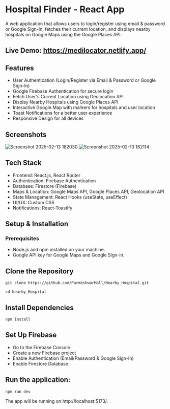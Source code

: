 # Hospital Finder - React App

A web application that allows users to login/register using email & password or Google Sign-In, fetches their current location, and displays nearby hospitals on Google Maps using the Google Places API.

## Live Demo: https://medilocator.netlify.app/

## Features
* User Authentication (Login/Register via Email & Password or Google Sign-In)
* Google Firebase Authentication for secure login
* Fetch User's Current Location using Geolocation API
* Display Nearby Hospitals using Google Places API
* Interactive Google Map with markers for hospitals and user location
* Toast Notifications for a better user experience
* Responsive Design for all devices

## Screenshots

![Screenshot 2025-02-13 182030](https://github.com/user-attachments/assets/b24a2b93-4ad9-47a3-92a7-42b8c925eb89)
![Screenshot 2025-02-13 182114](https://github.com/user-attachments/assets/8cb59113-9d4d-4804-9a29-4e1f62a04491)

## Tech Stack
* Frontend: React.js, React Router
* Authentication: Firebase Authentication
* Database: Firestore (Firebase)
* Maps & Location: Google Maps API, Google Places API, Geolocation API
* State Management: React Hooks (useState, useEffect)
* UI/UX: Custom CSS
* Notifications: React-Toastify

##  Setup & Installation

### Prerequisites
* Node.js and npm installed on your machine.
* Google API key for Google Maps and Google Sign-In.

## Clone the Repository

```git clone https://github.com/ParmeshwarMall/Nearby_Hospital.git```

```cd Nearby_Hospital```

## Install Dependencies

```npm install```

## Set Up Firebase

* Go to the Firebase Console
* Create a new Firebase project
* Enable Authentication (Email/Password & Google Sign-In)
* Enable Firestore Database

## Run the application:

```npm run dev```

The app will be running on http://localhost:5173/.


